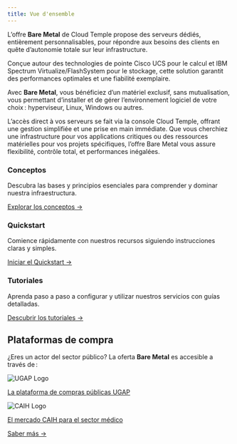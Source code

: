 ```yaml
---
title: Vue d'ensemble
---
```


L’offre __Bare Metal__ de Cloud Temple propose des serveurs dédiés, entièrement personnalisables, pour répondre aux besoins des clients en quête d’autonomie totale sur leur infrastructure. 

Conçue autour des technologies de pointe Cisco UCS pour le calcul et IBM Spectrum Virtualize/FlashSystem pour le stockage, cette solution garantit des performances optimales et une fiabilité exemplaire.

Avec __Bare Metal__, vous bénéficiez d’un matériel exclusif, sans mutualisation, vous permettant d’installer et de gérer l’environnement logiciel de votre choix : hyperviseur, Linux, Windows ou autres. 

L’accès direct à vos serveurs se fait via la console Cloud Temple, offrant une gestion simplifiée et une prise en main immédiate. Que vous cherchiez une infrastructure pour vos applications critiques ou des ressources matérielles pour vos projets spécifiques, l’offre Bare Metal vous assure flexibilité, contrôle total, et performances inégalées.


<div class="card-grid">
  <div class="card">
    <h3>Conceptos</h3>
    <p>Descubra las bases y principios esenciales para comprender y dominar nuestra infraestructura.</p>
    <a href="./concepts/" class="card-link">Explorar los conceptos &rarr;</a>
  </div>
  <div class="card">
    <h3>Quickstart</h3>
    <p>Comience rápidamente con nuestros recursos siguiendo instrucciones claras y simples.</p>
    <a href="./quickstart/" class="card-link">Iniciar el Quickstart &rarr;</a>
  </div>
    <div class="card">
    <h3>Tutoriales</h3>
    <p>Aprenda paso a paso a configurar y utilizar nuestros servicios con guías detalladas.</p>
    <a href="./tutorials/" class="card-link">Descubrir los tutoriales &rarr;</a>
  </div>
</div>


## Plataformas de compra

<div class="purchase-platforms">
  <p>¿Eres un actor del sector público? La oferta <strong>Bare Metal</strong> es accesible a través de :</p>
  
  <div class="platform-card">
    <img src="https://www.medgest.fr/wp-content/uploads/sites/2/2021/09/nouveau-logo-ugap-2021.png" alt="UGAP Logo" class="platform-logo" />
    <p>
      <a href="https://cloudtour.capgemini.fr/partenaires/cloud-temple" target="_blank" rel="noopener noreferrer">
        La plataforma de compras públicas UGAP
      </a>
    </p>
  </div>
  
  <div class="platform-card">
      <img src="https://i0.wp.com/www.activus-software.fr/wp-content/uploads/2022/09/20221212-GRP-CAIH-BC.png?fit=1300%2C827&ssl=1" alt="CAIH Logo" class="platform-logo" />
    <p>
      <a href="https://www.caih-sante.org" target="_blank" rel="noopener noreferrer">
        El mercado CAIH para el sector médico
      </a>
    </p>
  </div>

  <a href="https://www.cloud-temple.com/cloud-souverain-disponible-via-lugap/" target="_blank" rel="noopener noreferrer" class="learn-more-link">
    Saber más &rarr;
  </a>
</div>